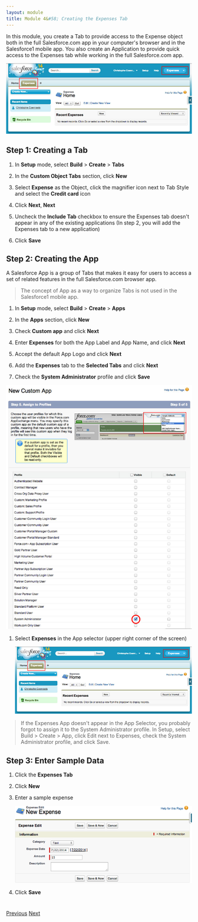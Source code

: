 ```yaml
---
layout: module
title: Module 4&#58; Creating the Expenses Tab
---
```

In this module, you create a Tab to provide access to the Expense object both in the full Salesforce.com app in your 
computer's browser and in the Salesforce1 mobile app. You also create an Application to provide quick access to the 
Expenses tab while working in the full Salesforce.com app. 

![](images/expenses_app.jpg)

## Step 1: Creating a Tab

1. In **Setup** mode, select **Build** > **Create** > **Tabs**

1. In the **Custom Object Tabs** section, click **New**

1. Select **Expense** as the Object, click the magnifier icon next to Tab Style and select the **Credit card** icon

1. Click **Next**, **Next**

1. Uncheck the **Include Tab** checkbox to ensure the Expenses tab doesn't appear in any of the existing applications (In step 2, you will add the Expenses tab to a new application)

1. Click **Save**


## Step 2: Creating the App

A Salesforce App is a group of Tabs that makes it easy for users to access a set of related features in the 
full Salesforce.com browser app.

> The concept of App as a way to organize Tabs is not used in the Salesforce1 mobile app.


1. In **Setup** mode, select **Build** > **Create** > **Apps**

1. In the **Apps** section, click **New**

1. Check **Custom app** and click **Next**

1. Enter **Expenses** for both the App Label and App Name, and click **Next**

1. Accept the default App Logo and click **Next**

1. Add the **Expenses** tab to the **Selected Tabs** and click **Next**

1. Check the **System Administrator** profile and click **Save**

  ![](images/sysadmin.jpg)

1. Select **Expenses** in the App selector (upper right corner of the screen)

    ![](images/expenses_app.jpg)

  > If the Expenses App doesn't appear in the App Selector, you probably forgot to assign it to the System 
  Administrator profile. In Setup, select Build > Create > App, click Edit next to Expenses, 
  check the System Administrator profile, and click Save.

## Step 3: Enter Sample Data

1. Click the **Expenses Tab**

1. Click **New**

1. Enter a sample expense

    ![](images/new_expense.png)

1. Click **Save**


<div class="row" style="margin-top:40px;">
<div class="col-sm-12">
<a href="create-expense-object.html" class="btn btn-default"><i class="glyphicon glyphicon-chevron-left"></i> 
Previous</a>
<a href="manage-expenses-in-s1.html" class="btn btn-default pull-right">Next <i class="glyphicon 
glyphicon-chevron-right"></i></a>
</div>
</div>
